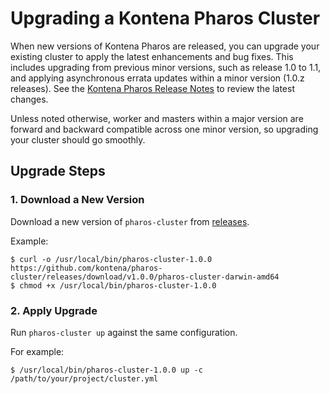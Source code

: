 # Upgrading a Kontena Pharos Cluster

When new versions of Kontena Pharos are released, you can upgrade your existing cluster to apply the latest enhancements and bug fixes. This includes upgrading from previous minor versions, such as release 1.0 to 1.1, and applying asynchronous errata updates within a minor version (1.0.z releases). See the [Kontena Pharos Release Notes](https://github.com/kontena/pharos-cluster/releases) to review the latest changes.

Unless noted otherwise, worker and masters within a major version are forward and backward compatible across one minor version, so upgrading your cluster should go smoothly.


## Upgrade Steps

### 1. Download a New Version

Download a new version of `pharos-cluster` from [releases](https://github.com/kontena/pharos-cluster/releases).

Example:

```
$ curl -o /usr/local/bin/pharos-cluster-1.0.0 https://github.com/kontena/pharos-cluster/releases/download/v1.0.0/pharos-cluster-darwin-amd64
$ chmod +x /usr/local/bin/pharos-cluster-1.0.0
```

### 2. Apply Upgrade

Run `pharos-cluster up` against the same configuration.

For example:

```
$ /usr/local/bin/pharos-cluster-1.0.0 up -c /path/to/your/project/cluster.yml
```